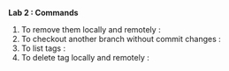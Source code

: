 **Lab 2 : Commands**

1. To remove them locally and remotely : 
2. To checkout another branch without commit changes :
3. To list tags :
4. To delete tag locally and remotely : 
